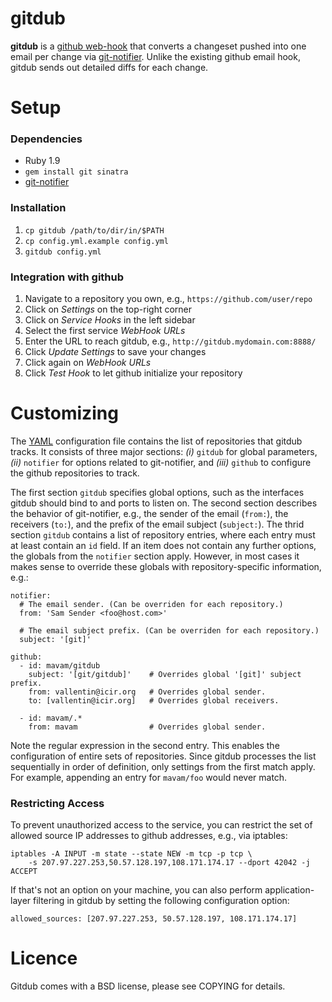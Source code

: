 gitdub
======

**gitdub** is a [github web-hook][post-receive-hook] that converts a
changeset pushed into one email per change via [git-notifier][git-notifier].
Unlike the existing github email hook, gitdub sends out detailed diffs for each
change.

Setup
=====

### Dependencies

  - Ruby 1.9
  - `gem install git sinatra`
  - [git-notifier][git-notifier]

### Installation

  1. `cp gitdub /path/to/dir/in/$PATH`
  2. `cp config.yml.example config.yml`
  3. `gitdub config.yml`

### Integration with github

  1. Navigate to a repository you own, e.g., `https://github.com/user/repo`
  2. Click on *Settings* on the top-right corner
  3. Click on *Service Hooks* in the left sidebar
  4. Select the first service *WebHook URLs*
  5. Enter the URL to reach gitdub, e.g., `http://gitdub.mydomain.com:8888/`
  6. Click *Update Settings* to save your changes
  7. Click again on *WebHook URLs*
  6. Click *Test Hook* to let github initialize your repository

Customizing
===========

The [YAML](http://www.yaml.org) configuration file contains the list of
repositories that gitdub tracks. It consists of three major sections: *(i)*
`gitdub` for global parameters, *(ii)* `notifier` for options related to
git-notifier, and *(iii)* `github` to configure the github repositories to
track.

The first section `gitdub` specifies global options, such as the interfaces
gitdub should bind to and ports to listen on. The second section describes the
behavior of git-notifier, e.g., the sender of the email (`from:`), the
receivers (`to:`), and the prefix of the email subject (`subject:`). The thrid
section `gitdub` contains a list of repository entries, where each entry must
at least contain an `id` field. If an item does not contain any further
options, the globals from the `notifier` section apply. However, in most cases
it makes sense to override these globals with repository-specific information,
e.g.:

    notifier:
      # The email sender. (Can be overriden for each repository.)
      from: 'Sam Sender <foo@host.com>'

      # The email subject prefix. (Can be overriden for each repository.)
      subject: '[git]'

    github:
      - id: mavam/gitdub
        subject: '[git/gitdub]'    # Overrides global '[git]' subject prefix.
        from: vallentin@icir.org   # Overrides global sender.
        to: [vallentin@icir.org]   # Overrides global receivers.

      - id: mavam/.*
        from: mavam                # Overrides global sender.

Note the regular expression in the second entry. This enables the configuration
of entire sets of repositories. Since gitdub processes the list sequentially in
order of definition, only settings from the first match apply. For example,
appending an entry for `mavam/foo` would never match.

### Restricting Access

To prevent unauthorized access to the service, you can restrict the set of
allowed source IP addresses to github addresses, e.g., via iptables:

    iptables -A INPUT -m state --state NEW -m tcp -p tcp \
        -s 207.97.227.253,50.57.128.197,108.171.174.17 --dport 42042 -j ACCEPT

If that's not an option on your machine, you can also perform application-layer
filtering in gitdub by setting the following configuration option:

    allowed_sources: [207.97.227.253, 50.57.128.197, 108.171.174.17]


Licence
=======

Gitdub comes with a BSD license, please see COPYING for details.

[git-notifier]: http://www.icir.org/robin/git-notifier
[sinatra]: http://www.sinatrarb.com
[post-receive-hook]: https://help.github.com/articles/post-receive-hooks
